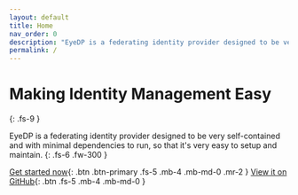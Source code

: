 ```yaml
---
layout: default
title: Home
nav_order: 0
description: "EyeDP is a federating identity provider designed to be very self-contained and with minimal dependencies to run, so that it's very easy to setup."
permalink: /
---
```


# Making Identity Management Easy
{: .fs-9 }

EyeDP is a federating identity provider designed to be very self-contained and with minimal dependencies to run, so that it's very easy to setup and maintain.
{: .fs-6 .fw-300 }

[Get started now](getting-started){: .btn .btn-primary .fs-5 .mb-4 .mb-md-0 .mr-2 }
[View it on GitHub](https://github.com/CentauriSolutions/EYEdP){: .btn .fs-5 .mb-4 .mb-md-0 }